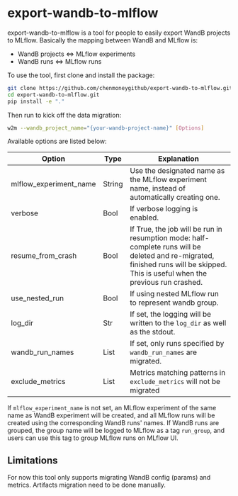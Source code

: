 # export-wandb-to-mlflow

export-wandb-to-mlflow is a tool for people to easily export WandB projects to MLflow.
Basically the mapping between WandB and MLflow is:

- WandB projects <=> MLflow experiments
- WandB runs <=> MLflow runs

To use the tool, first clone and install the package:

```bash
git clone https://github.com/chenmoneygithub/export-wandb-to-mlflow.git
cd export-wandb-to-mlflow.git
pip install -e "."
```

Then run to kick off the data migration:

```bash
w2m --wandb_project_name="{your-wandb-project-name}" [Options]
```

Available options are listed below:

| Option                 | Type   | Explanation                                                                                                                                                                       |
| ---------------------- | ------ | --------------------------------------------------------------------------------------------------------------------------------------------------------------------------------- |
| mlflow_experiment_name | String | Use the designated name as the MLflow experiment name, instead of automatically creating one.                                                                                     |
| verbose                | Bool   | If verbose logging is enabled.                                                                                                                                                    |
| resume_from_crash      | Bool   | If True, the job will be run in resumption mode: half-complete runs will be deleted and re-migrated, finished runs will be skipped. This is useful when the previous run crashed. |
| use_nested_run         | Bool   | If using nested MLflow run to represent wandb group.                                                                                                                              |
| log_dir                | Str    | If set, the logging will be written to the `log_dir` as well as the stdout.                                                                                                       |
| wandb_run_names        | List   | If set, only runs specified by `wandb_run_names` are migrated.                                                                                                                    |
| exclude_metrics        | List   | Metrics matching patterns in `exclude_metrics` will not be migrated                                                                                                               |

If `mlflow_experiment_name` is not set, an MLflow experiment of the same name as WandB experiment will be created, and all MLflow
runs will be created using the corresponding WandB runs' names. If WandB runs are grouped, the group name will be logged to MLflow
as a tag `run_group`, and users can use this tag to group MLflow runs on MLflow UI.

## Limitations

For now this tool only supports migrating WandB config (params) and metrics. Artifacts migration need to be done manually.
